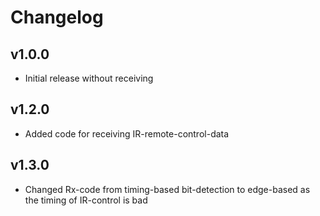 # Changelog
## v1.0.0
- Initial release without receiving

## v1.2.0
- Added code for receiving IR-remote-control-data

## v1.3.0
- Changed Rx-code from timing-based bit-detection to edge-based as the timing of IR-control is bad